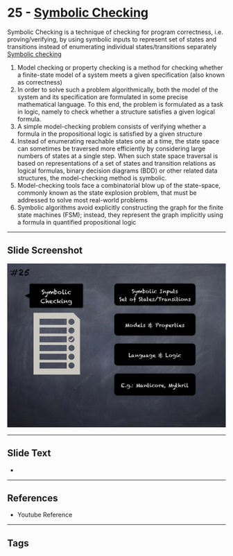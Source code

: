 
# 25 - [Symbolic Checking](./Symbolic%20Checking.md)

Symbolic Checking is a technique of checking for program correctness, i.e. proving/verifying, by using symbolic inputs to represent set of states and transitions instead of enumerating individual states/transitions separately [Symbolic checking](https://en.wikipedia.org/wiki/Model`checking#Symbolic`model`checking)


1.  Model checking or property checking is a method for checking whether a finite-state model of a system meets a given specification (also known as correctness)
2.  In order to solve such a problem algorithmically, both the model of the system and its specification are formulated in some precise mathematical language. To this end, the problem is formulated as a task in logic, namely to check whether a structure satisfies a given logical formula.
3.  A simple model-checking problem consists of verifying whether a formula in the propositional logic is satisfied by a given structure
4.  Instead of enumerating reachable states one at a time, the state space can sometimes be traversed more efficiently by considering large numbers of states at a single step. When such state space traversal is based on representations of a set of states and transition relations as logical formulas, binary decision diagrams (BDD) or other related data structures, the model-checking method is symbolic.
5.  Model-checking tools face a combinatorial blow up of the state-space, commonly known as the state explosion problem, that must be addressed to solve most real-world problems
6.  Symbolic algorithms avoid explicitly constructing the graph for the finite state machines (FSM); instead, they represent the graph implicitly using a formula in quantified propositional logic


___
## Slide Screenshot
![025.png](../../images/6.Audit%20Techniques%20and%20Tools%20101/025.png)
___
## Slide Text
- 
___
## References
- Youtube Reference
___
## Tags
